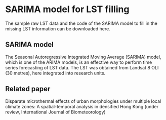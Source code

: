 # SARIMA model for LST filling
The sample raw LST data and the code of the SARIMA model to fill in the missing LST information can be downloaded here.
## SARIMA model
The Seasonal Autoregressive Integrated Moving Average (SARIMA) model, which is one of the ARIMA models, is an effective way to perform time series forecasting of LST data. The LST was obtained from Landsat 8 OLI (30 metres), here integrated into research units.
## Related paper
Disparate microthermal effects of urban morphologies under multiple local climate zones: A spatial-temporal analysis in densified Hong Kong (under review, International Journal of Biometeorology)
